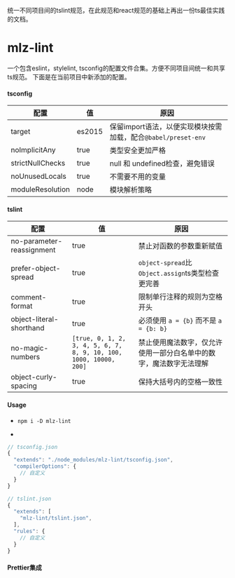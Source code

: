 

统一不同项目间的tslint规范，在此规范和react规范的基础上再出一份ts最佳实践的文档。

# mlz-lint
一个包含eslint，stylelint, tsconfig的配置文件合集。方便不同项目间统一和共享ts规范。
下面是在当前项目中新添加的配置。

#### tsconfig  
|  配置  | 值 | 原因 |
|  ----  | ----  | ---- |
| target  | es2015 | 保留import语法，以便实现模块按需加载，配合`@babel/preset-env`
| noImplicitAny  | true | 类型安全更加严格
| strictNullChecks  | true | null 和 undefined检查，避免错误
| noUnusedLocals  | true | 不需要不用的变量
| moduleResolution  | node | 模块解析策略

#### tslint

|  配置  | 值 | 原因 |
|  ----  | ----  | ---- |
| no-parameter-reassignment  | true | 禁止对函数的参数重新赋值
| prefer-object-spread  | true | `object-spread`比`Object.assign`ts类型检查更完善
| comment-format  | true | 限制单行注释的规则为空格开头
| object-literal-shorthand  | true | 必须使用 `a = {b}` 而不是 `a = {b: b}`
| no-magic-numbers  | `[true, 0, 1, 2, 3, 4, 5, 6, 7, 8, 9, 10, 100, 1000, 10000, 200]` | 禁止使用魔法数字，仅允许使用一部分白名单中的数字，魔法数字无法理解
| object-curly-spacing  | true | 保持大括号内的空格一致性


#### Usage
- `npm i -D mlz-lint`

- 
```js
// tsconfig.json
{
  "extends": "./node_modules/mlz-lint/tsconfig.json",
  "compilerOptions": {
    // 自定义
  }
}

// tslint.json
{
  "extends": [
    "mlz-lint/tslint.json", 
  ],
  "rules": {
    // 自定义
  }
}
``` 

#### Prettier集成



